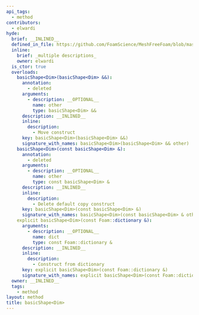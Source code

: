 ```yaml
---
api_tags:
  - method
contributors:
  - elwardi
hyde:
  brief: __INLINED__
  defined_in_file: https://github.com/FoamScience/MeshFreeFoam/blob/master/src/meshfree/shapes/basicShape/basicShape.H
  inline:
    brief: _multiple descriptions_
    owner: elwardi
  is_ctor: true
  overloads:
    basicShape<Dim>(basicShape<Dim> &&):
      annotation:
        - deleted
      arguments:
        - description: __OPTIONAL__
          name: other
          type: basicShape<Dim> &&
      description: __INLINED__
      inline:
        description:
          - Move construct
      key: basicShape<Dim>(basicShape<Dim> &&)
      signature_with_names: basicShape<Dim>(basicShape<Dim> && other)
    basicShape<Dim>(const basicShape<Dim> &):
      annotation:
        - deleted
      arguments:
        - description: __OPTIONAL__
          name: other
          type: const basicShape<Dim> &
      description: __INLINED__
      inline:
        description:
          - Delete default copy construct
      key: basicShape<Dim>(const basicShape<Dim> &)
      signature_with_names: basicShape<Dim>(const basicShape<Dim> & other)
    explicit basicShape<Dim>(const Foam::dictionary &):
      arguments:
        - description: __OPTIONAL__
          name: dict
          type: const Foam::dictionary &
      description: __INLINED__
      inline:
        description:
          - Construct from dictionary
      key: explicit basicShape<Dim>(const Foam::dictionary &)
      signature_with_names: explicit basicShape<Dim>(const Foam::dictionary & dict)
  owner: __INLINED__
  tags:
    - method
layout: method
title: basicShape<Dim>
---
```

